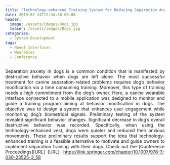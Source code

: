 ```yaml
---
title: "Technology-enhanced Training System for Reducing Separation Anxiety in Dogs"
date: 2019-07-24T12:34:30-05:00
header:
  image: /assets/images/Dog1.jpg
  teaser: /assets/images/Dog1.jpg
categories:
  - System Development
tags:
  - Novel Interfaces
  - Wearables
  - Conference
---
```

<div style="text-align: justify"> 

Separation anxiety in dogs is a common condition that is manifested by destructive behavior when dogs are left alone. The most successful treatment for canine separation-related problems requires dog’s behavior modification via a time consuming training. Moreover, this type of training needs a high commitment from the dog’s owner. Here, a canine wearable interface connected to a mobile application was designed to monitor and guide a training program aiming at behavior modification in dogs. The objective was to design a system that enhances user engagement while monitoring dog’s biometrical signals. Preliminary testing of the system revealed significant behavior changes. Significant decrease in dog’s overall destructive behavior was recorded. Specifically, when using the technology-enhanced vest, dogs were quieter and reduced their anxious movements. These preliminary results support the idea that technology-enhanced training is a feasible alternative to motivate and guide owners to implement separation training with their dogs.
Check out the [Conference Proceedings][URL] 
[URL]: https://link.springer.com/chapter/10.1007/978-3-030-23525-3_58
</div>

